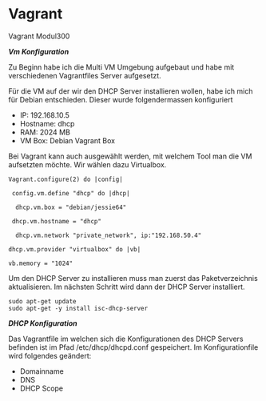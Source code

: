 # Vagrant
Vagrant Modul300

***Vm Konfiguration***

Zu Beginn habe ich die Multi VM Umgebung aufgebaut und habe mit verschiedenen Vagrantfiles Server aufgesetzt.

Für die VM auf der wir den DHCP Server installieren wollen, habe ich mich für Debian entschieden.
Dieser wurde folgendermassen konfiguriert

- IP: 192.168.10.5
- Hostname: dhcp
- RAM: 2024 MB
- VM Box: Debian Vagrant Box

Bei Vagrant kann auch ausgewählt werden, mit welchem Tool man die VM aufsetzten möchte. Wir wählen dazu Virtualbox.


	Vagrant.configure(2) do |config|  

 	 config.vm.define "dhcp" do |dhcp|
  
  	  dhcp.vm.box = "debian/jessie64"
    
   	 dhcp.vm.hostname = "dhcp"	
    
  	  dhcp.vm.network "private_network", ip:"192.168.50.4" 
    
	dhcp.vm.provider "virtualbox" do |vb|	
	
	vb.memory = "1024"	

Um den DHCP Server zu installieren muss man zuerst das Paketverzeichnis aktualisieren. Im nächsten Schritt wird dann der DHCP Server installiert.

	sudo apt-get update
	sudo apt-get -y install isc-dhcp-server

***DHCP Konfiguration***

Das Vagrantfile im welchen sich die Konfigurationen des DHCP Servers befinden ist im Pfad /etc/dhcp/dhcpd.conf gespeichert. Im Konfigurationfile wird folgendes geändert:

- Domainname
- DNS
- DHCP Scope










